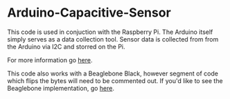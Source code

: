 # Arduino-Capacitive-Sensor

This code is used in conjuction with the Raspberry Pi.  The Arduino itself simply serves as a data collection tool.
Sensor data is collected from from the Arduino via I2C and storred on the Pi.

For more information go [here](https://github.com/gdeshazer/PigPatrolRaspberryPi).

This code also works with a Beaglebone Black, however segment of code which flips the bytes will need to be commented out.
If you'd like to see the Beaglebone implementation, go [here](https://github.com/gdeshazer/PigPatrolBeaglebone/tree/master).
